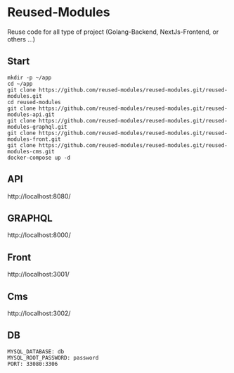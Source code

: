 # Reused-Modules
Reuse code for all type of project (Golang-Backend, NextJs-Frontend, or others ...)

## Start
```
mkdir -p ~/app
cd ~/app
git clone https://github.com/reused-modules/reused-modules.git/reused-modules.git
cd reused-modules
git clone https://github.com/reused-modules/reused-modules.git/reused-modules-api.git
git clone https://github.com/reused-modules/reused-modules.git/reused-modules-graphql.git
git clone https://github.com/reused-modules/reused-modules.git/reused-modules-front.git
git clone https://github.com/reused-modules/reused-modules.git/reused-modules-cms.git
docker-compose up -d
```

## API
http://localhost:8080/

## GRAPHQL
http://localhost:8000/

## Front
http://localhost:3001/

## Cms
http://localhost:3002/

## DB
```
MYSQL_DATABASE: db
MYSQL_ROOT_PASSWORD: password
PORT: 33080:3306
```
